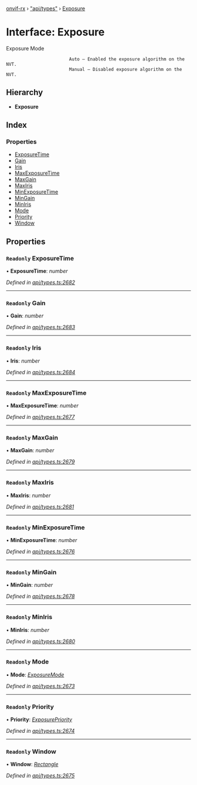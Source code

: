 [onvif-rx](../README.md) › ["api/types"](../modules/_api_types_.md) › [Exposure](_api_types_.exposure.md)

# Interface: Exposure

Exposure Mode

							Auto – Enabled the exposure algorithm on the NVT.
							Manual – Disabled exposure algorithm on the NVT.

## Hierarchy

* **Exposure**

## Index

### Properties

* [ExposureTime](_api_types_.exposure.md#readonly-exposuretime)
* [Gain](_api_types_.exposure.md#readonly-gain)
* [Iris](_api_types_.exposure.md#readonly-iris)
* [MaxExposureTime](_api_types_.exposure.md#readonly-maxexposuretime)
* [MaxGain](_api_types_.exposure.md#readonly-maxgain)
* [MaxIris](_api_types_.exposure.md#readonly-maxiris)
* [MinExposureTime](_api_types_.exposure.md#readonly-minexposuretime)
* [MinGain](_api_types_.exposure.md#readonly-mingain)
* [MinIris](_api_types_.exposure.md#readonly-miniris)
* [Mode](_api_types_.exposure.md#readonly-mode)
* [Priority](_api_types_.exposure.md#readonly-priority)
* [Window](_api_types_.exposure.md#readonly-window)

## Properties

### `Readonly` ExposureTime

• **ExposureTime**: *number*

*Defined in [api/types.ts:2682](https://github.com/patrickmichalina/onvif-rx/blob/3e9b152/src/api/types.ts#L2682)*

___

### `Readonly` Gain

• **Gain**: *number*

*Defined in [api/types.ts:2683](https://github.com/patrickmichalina/onvif-rx/blob/3e9b152/src/api/types.ts#L2683)*

___

### `Readonly` Iris

• **Iris**: *number*

*Defined in [api/types.ts:2684](https://github.com/patrickmichalina/onvif-rx/blob/3e9b152/src/api/types.ts#L2684)*

___

### `Readonly` MaxExposureTime

• **MaxExposureTime**: *number*

*Defined in [api/types.ts:2677](https://github.com/patrickmichalina/onvif-rx/blob/3e9b152/src/api/types.ts#L2677)*

___

### `Readonly` MaxGain

• **MaxGain**: *number*

*Defined in [api/types.ts:2679](https://github.com/patrickmichalina/onvif-rx/blob/3e9b152/src/api/types.ts#L2679)*

___

### `Readonly` MaxIris

• **MaxIris**: *number*

*Defined in [api/types.ts:2681](https://github.com/patrickmichalina/onvif-rx/blob/3e9b152/src/api/types.ts#L2681)*

___

### `Readonly` MinExposureTime

• **MinExposureTime**: *number*

*Defined in [api/types.ts:2676](https://github.com/patrickmichalina/onvif-rx/blob/3e9b152/src/api/types.ts#L2676)*

___

### `Readonly` MinGain

• **MinGain**: *number*

*Defined in [api/types.ts:2678](https://github.com/patrickmichalina/onvif-rx/blob/3e9b152/src/api/types.ts#L2678)*

___

### `Readonly` MinIris

• **MinIris**: *number*

*Defined in [api/types.ts:2680](https://github.com/patrickmichalina/onvif-rx/blob/3e9b152/src/api/types.ts#L2680)*

___

### `Readonly` Mode

• **Mode**: *[ExposureMode](../enums/_api_types_.exposuremode.md)*

*Defined in [api/types.ts:2673](https://github.com/patrickmichalina/onvif-rx/blob/3e9b152/src/api/types.ts#L2673)*

___

### `Readonly` Priority

• **Priority**: *[ExposurePriority](../enums/_api_types_.exposurepriority.md)*

*Defined in [api/types.ts:2674](https://github.com/patrickmichalina/onvif-rx/blob/3e9b152/src/api/types.ts#L2674)*

___

### `Readonly` Window

• **Window**: *[Rectangle](_api_types_.rectangle.md)*

*Defined in [api/types.ts:2675](https://github.com/patrickmichalina/onvif-rx/blob/3e9b152/src/api/types.ts#L2675)*
